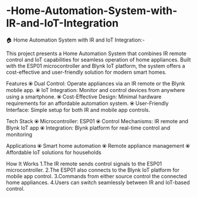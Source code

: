 # -Home-Automation-System-with-IR-and-IoT-Integration

🏠 Home Automation System with IR and IoT Integration:-


This project presents a Home Automation System that combines IR remote control and IoT capabilities for seamless operation of home appliances. Built with the ESP01 microcontroller and Blynk IoT platform, the system offers a cost-effective and user-friendly solution for modern smart homes.

Features
⦿ Dual Control: Operate appliances via an IR remote or the Blynk mobile app.
⦿ IoT Integration: Monitor and control devices from anywhere using a smartphone.
⦿ Cost-Effective Design: Minimal hardware requirements for an affordable automation system.
⦿ User-Friendly Interface: Simple setup for both IR and mobile app controls.

Tech Stack
⦿ Microcontroller: ESP01
⦿ Control Mechanisms: IR remote and Blynk IoT app
⦿ Integration: Blynk platform for real-time control and monitoring

Applications
⦿ Smart home automation
⦿ Remote appliance management
⦿ Affordable IoT solutions for households

How It Works
1.The IR remote sends control signals to the ESP01 microcontroller.
2.The ESP01 also connects to the Blynk IoT platform for mobile app control.
3.Commands from either source control the connected home appliances.
4.Users can switch seamlessly between IR and IoT-based control.

